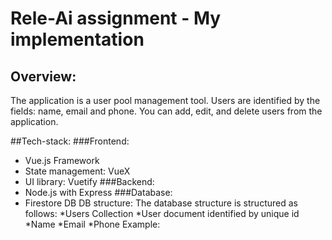 # Rele-Ai assignment - My implementation

## Overview:
The application is a user pool management tool.
Users are identified by the fields: name, email and phone.
You can add, edit, and delete users from the application.


##Tech-stack:
###Frontend:
  * Vue.js Framework
  * State management: VueX
  * UI library: Vuetify
###Backend:
  * Node.js with Express
###Database:
  * Firestore DB
  DB structure:
  The database structure is structured as follows:
  *Users Collection
      *User document identified by unique id
            *Name
            *Email
            *Phone
  Example:
    
  
  
  
